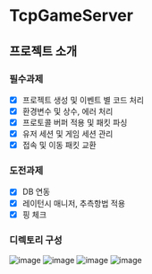 # TcpGameServer

## 프로젝트 소개

### 필수과제

- [x] 프로젝트 생성 및 이벤트 별 코드 처리
- [x] 환경변수 및 상수, 에러 처리
- [x] 프로토콜 버퍼 적용 및 패킷 파싱
- [x] 유저 세션 및 게임 세션 관리
- [x] 접속 및 이동 패킷 교환
      
### 도전과제
      
- [x] DB 연동
- [x] 레이턴시 매니저, 추측항법 적용
- [x] 핑 체크

### 디렉토리 구성

![image](https://github.com/user-attachments/assets/a833d46a-7c92-4551-a7e0-45960323ac02)
![image](https://github.com/user-attachments/assets/5ac4d7ad-0eff-47ac-80c4-f3c00a7cc8e7)
![image](https://github.com/user-attachments/assets/e02d95ef-0235-4b37-ad71-2f6a45d0ff9e)
![image](https://github.com/user-attachments/assets/fdc9cb75-9cc8-4055-a6f7-d77c427a524a)

